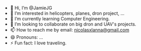 - 👋 Hi, I’m @JamieJG
- 👀 I’m interested in helicopters, planes, dron project, ...
- 🌱 I’m currently learning Computer Engineering.
- 💞️ I’m looking to collaborate on big dron and UAV's projects.
- 📫 How to reach me by email: nicolasxlanna@gmail.com
- 😄 Pronouns: ...
- ⚡ Fun fact: I love traveling.

<!---
JamieJG/JamieJG is a ✨ special ✨ repository because its `README.md` (this file) appears on your GitHub profile.
You can click the Preview link to take a look at your changes.
--->
